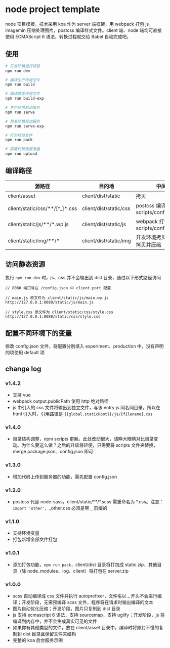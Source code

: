 # node project template

node 项目模板。技术采用 koa 作为 server 端框架，用 webpack 打包 js，imagemin 压缩处理图片，postcss 编译样式文件。client 端、node 端均可直接使用 ECMAScript 6 语法，转换过程就交给 Babel 自动完成吧。

## 使用
```bash
# 开发环境运行项目
npm run dev

# 编译生产环境文件
npm run build

# 编译预发环境文件
npm run build-exp

# 生产环境启动服务
npm run serve

# 预发环境启动服务
npm run serve-exp

# 打包项目文件
npm run pack

# 部署代码到服务器
npm run upload

```

## 编译路径

源路径                               | 目的地                      | 中间过程
----------------------------------- | -------------------------- | ---------------------
client/asset                        | client/dist/static         | 拷贝
client/static/css/\*\*/[^_]\*.css   | client/dist/static/css     | postcss 编译，配置见 scripts/conf/postcss.json
client/static/js/\*\*/\*.wp.js      | client/dist/static/js      | webpack 打包，配置见 scripts/conf/webpack\*.js
client/static/img/\*\*/\*           | client/dist/static/img     | 开发环境拷贝，正式环境拷贝并压缩

## 访问静态资源

执行 `npm run dev` 时，js、css 并不会输出到 dist 目录，通过以下形式路径访问
```
// 8080 端口号在 /config.json 中 client.port 配置

// main.js 原文件为 client/static/js/main.wp.js
http://127.0.0.1:8080/static/js/main.js

// style.css 原文件为 client/static/css/style.css
http://127.0.0.1:8080/static/css/style.css
```

## 配置不同环境下的变量

修改 config.json 文件，将配置分别填入 experiment、production 中，没有声明的项使用 default 项

## change log

### v1.4.2
- 支持 vue
- webpack output.publicPath 使用 http 绝对路径
- js 中引入的 css 文件将输出到独立文件，与该 entry js 同名同目录，所以在 html 引入时，引用路径是 `{{global.staticRoot}}/js/[filename].css`

### v1.4.0

- 目录结构调整，npm scripts 更新。此处改动很大，请睁大眼睛对比目录变动。为什么要这么做？之后的升级将轻便，只需要将 scripts 文件夹替换，merge package.json、config.json 即可

### v1.3.0

- 增加代码上传到服务器的功能，需先配置 config.json

### v1.2.0

- postcss 代替 node-sass，client/static/\*\*/\*.scss 需重命名为 \*.css。注意：`import 'other'`，_other.css 必须是带 `_` 前缀的

### v1.1.0

- 支持环境变量
- 打包新增全部文件打包

### v1.0.1

- 添加打包功能，`npm run pack`，client/dist 目录将打包成 static.zip，其他目录（除 node_modules、log、client）将打包在 server.zip

### v1.0.0

- scss 自动编译成 css 文件并执行 autoprefixer，文件名以 _ 开头不会进行编译；开发阶段，无需预编译 scss 文件，程序将在请求时输出编译的文本
- 图片自动优化压缩；开发阶段，图片只复制到 dist 目录
- js 支持 ecmascript 6 语法，支持 sourcemap，支持 uglify；开发阶段，js 将编译到内存中，并不会生成真实可见的文件
- 如果你有其他类型的文件，放在 client/asset 目录中，编译时将原封不懂的复制到 dist 目录且保留文件夹结构
- 完整的 koa 后台服务示例
